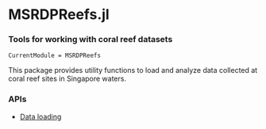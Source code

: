 # MSRDPReefs.jl
### Tools for working with coral reef datasets

```@meta
CurrentModule = MSRDPReefs
```

This package provides utility functions to load and analyze data collected at coral reef sites in Singapore waters.

### APIs

- [Data loading](@ref)